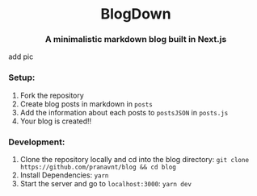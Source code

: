 <div align="center">
    <h1>BlogDown</h1>
    <h3>A minimalistic markdown blog built in Next.js</h3>
</div>

add pic

### Setup:

1. Fork the repository
2. Create blog posts in markdown in `posts`
3. Add the information about each posts to `postsJSON` in `posts.js`
4. Your blog is created!!

### Development:

1. Clone the repository locally and cd into the blog directory: `git clone https://github.com/pranavnt/blog && cd blog`
2. Install Dependencies: `yarn`
3. Start the server and go to `localhost:3000`: `yarn dev`
